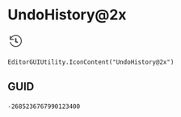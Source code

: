 # UndoHistory@2x
![](/img/UndoHistory@2x.png)

``` CSharp
EditorGUIUtility.IconContent("UndoHistory@2x")
```
## GUID
```
-2685236767990123400
```
